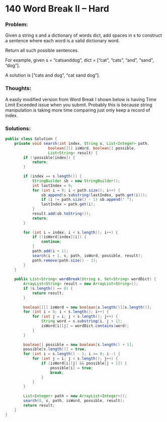 # 140 Word Break II – Hard


### Problem:


Given a string s and a dictionary of words dict, add spaces in s to construct a sentence where each word is a valid dictionary word.

Return all such possible sentences.

For example, given
s = “catsanddog”,
dict = [“cat”, “cats”, “and”, “sand”, “dog”].

A solution is [“cats and dog”, “cat sand dog”].

### Thoughts:


A easily modified version from Word Break I shown below is having Time Limit Exceeded issue when you submit.
Probably this is because string manipulation is taking more time comparing just only keep a record of index.


### Solutions:



```java
public class Solution {
    private void search(int index, String s, List<Integer> path,
                   boolean[][] isWord, boolean[] possible,
                   List<String> result) {
        if (!possible[index]) {
            return;
        }
         
        if (index == s.length()) {
            StringBuilder sb = new StringBuilder();
            int lastIndex = 0;
            for (int i = 0; i < path.size(); i++) {
                sb.append(s.substring(lastIndex, path.get(i)));
                if (i != path.size() - 1) sb.append(" ");
                lastIndex = path.get(i);
            }
            result.add(sb.toString());
            return;
        }
         
        for (int i = index; i < s.length(); i++) {
            if (!isWord[index][i]) {
                continue;
            }
            path.add(i + 1);
            search(i + 1, s, path, isWord, possible, result);
            path.remove(path.size() - 1);
        }
    }
     
    public List<String> wordBreak(String s, Set<String> wordDict) {
        ArrayList<String> result = new ArrayList<String>();
        if (s.length() == 0) {
            return result;
        }
         
        boolean[][] isWord = new boolean[s.length()][s.length()];
        for (int i = 0; i < s.length(); i++) {
            for (int j = i; j < s.length(); j++) {
                String word = s.substring(i, j + 1);
                isWord[i][j] = wordDict.contains(word);
            }
        }
         
        boolean[] possible = new boolean[s.length() + 1];
        possible[s.length()] = true;
        for (int i = s.length() - 1; i >= 0; i--) {
            for (int j = i; j < s.length(); j++) {
                if (isWord[i][j] && possible[j + 1]) {
                    possible[i] = true;
                    break;
                }
            }
        }
         
        List<Integer> path = new ArrayList<Integer>();
        search(0, s, path, isWord, possible, result);
        return result;
    }
}
```